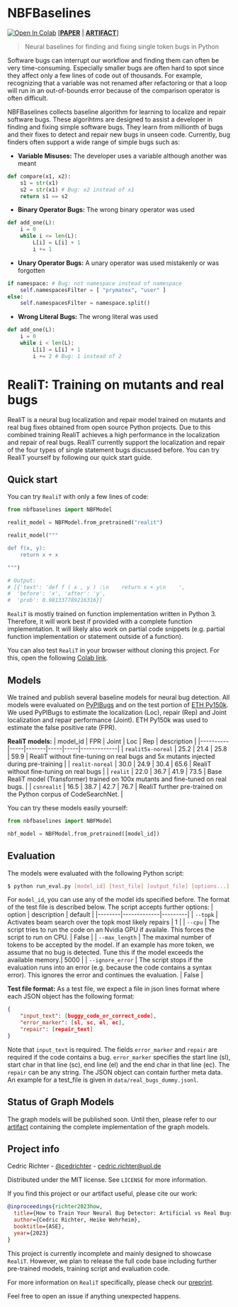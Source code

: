 # NBFBaselines
[![Open In Colab](https://colab.research.google.com/assets/colab-badge.svg)](https://colab.research.google.com/github/cedricrupb/nbfbaselines/blob/main/demo.ipynb) 
[[**PAPER**](https://github.com/cedricrupb/nbfbaselines/blob/main/paper/ase23-preprint.pdf) | [**ARTIFACT**](https://zenodo.org/records/7900059)]
> Neural baselines for finding and fixing single token bugs in Python

Software bugs can interrupt our workflow and finding them can often be very time-consuming. Especially smaller bugs are often hard to spot since they affect only a few lines of code out of thousands. For example, recognizing that a variable was not renamed after refactoring or that a loop will run in an out-of-bounds error because of the comparison operator is often difficult.

NBFBaselines collects baseline algorithm for learning to localize and repair software bugs. These algorihtms are designed to assist a developer in finding and fixing simple software bugs. They learn from millionth of bugs and their fixes to detect and repair new bugs in unseen code. Currently, bug finders often support a wide range of simple bugs such as:
* **Variable Misuses:** The developer uses a variable although another was meant
```python
def compare(x1, x2):
    s1 = str(x1)
    s2 = str(x1) # Bug: x2 instead of x1
    return s1 == s2
```
* **Binary Operator Bugs:** The wrong binary operator was used
```python
def add_one(L):
    i = 0
    while i <= len(L): 
        L[i] = L[i] + 1
        i += 1
```
* **Unary Operator Bugs:** A unary operator was used mistakenly or was forgotten
```python
if namespace: # Bug: not namespace instead of namespace
    self.namespacesFilter = [ "prymatex", "user" ] 
else:
    self.namespacesFilter = namespace.split()
```
* **Wrong Literal Bugs:** The wrong literal was used
```python
def add_one(L):
    i = 0
    while i < len(L): 
        L[i] = L[i] + 1
        i += 2 # Bug: 1 instead of 2
```

# RealiT: Training on mutants and real bugs
RealiT is a neural bug localization and repair model trained on mutants and real bug fixes obtained from open source Python projects. Due to this combined training RealiT achieves a high performance in the localization and repair of real bugs. RealiT currently support the localization and repair of the four types of single statement bugs discussed before. You can try RealiT yourself by following our quick start guide.

## Quick start
You can try `RealiT` with only a few lines of code:
```python
from nbfbaselines import NBFModel

realit_model = NBFModel.from_pretrained("realit")

realit_model("""

def f(x, y):
    return x + x

""")

# Output:
# [{'text': 'def f ( x , y ) :\n    return x + y\n    ',
#  'before': 'x', 'after': 'y',
#  'prob': 0.981337789216316}]

```
`RealiT` is mostly trained on function implementation written in Python 3. Therefore, it will work best if provided with a complete function implementation. It will likely also work on partial code snippets (e.g. partial function implementation or statement outside of a function).

You can also test `RealiT` in your browser without cloning this project. For this, open the following [Colab link](https://colab.research.google.com/github/cedricrupb/nbfbaselines/blob/main/demo.ipynb).


## Models

We trained and publish several baseline models for neural bug detection. All models were evaluated on [PyPIBugs](https://github.com/microsoft/neurips21-self-supervised-bug-detection-and-repair) and on the test portion of [ETH Py150k](https://www.sri.inf.ethz.ch/py150). We used PyPIBugs to estimate the localization (Loc), repair (Rep) and Joint localization and repair performance (Joint). ETH Py150k was used to estimate the false positive rate (FPR).

**RealiT models:**
| model_id | FPR | Joint | Loc | Rep | description |
|----------|-----|-------|-----|-----|-------------|
| `realit5x-noreal` | 25.2 | 21.4 | 25.8 | 59.9 | RealiT without fine-tuning on real bugs and 5x mutants injected during pre-training |
| `realit-noreal` | 30.0 | 24.9 | 30.4 | 65.6 | RealiT without fine-tuning on real bugs |
| `realit` | 22.0 | 36.7 | 41.9 | 73.5 | Base RealiT model (Transformer) trained on 100x mutants and fine-tuned on real bugs. |
| `csnrealit` | 16.5 | 38.7 | 42.7 | 76.7 | RealiT further pre-trained on the Python corpus of CodeSearchNet. |

You can try these models easily yourself:
```python
from nbfbaselines import NBFModel

nbf_model = NBFModel.from_pretrained([model_id])

```

## Evaluation
The models were evaluated with the following Python script:
```bash
$ python run_eval.py [model_id] [test_file] [output_file] [options...]
```
For `model_id`, you can use any of the model ids specified before.
The format of the test file is described below. The script accepts further options:
| option | description | default |
|--------|-------------|---------|
| `--topk` | Activates beam search over the topk most likely repairs | 1 |
| `--cpu` | The script tries to run the code on an Nvidia GPU if availale. This forces the script to run on CPU. | False |
| `--max_length` | The maximal number of tokens to be accepted by the model. If an example has more token, we assume that no bug is detected. Tune this if the model exceeds the available memory.| 5000 |
| `--ignore_error` | The script stops if the evaluation runs into an error (e.g. because the code contains a syntax error). This ignores the error and continues the evaluation. | False |

**Test file format:**
As a test
file, we expect a file in json lines format where each JSON object has the following
format:
```json
{
    "input_text": [buggy_code_or_correct_code],
    "error_marker": [sl, sc, el, ec],
    "repair": [repair_text]
}
```
Note that `input_text` is required. The fields `error_marker` and `repair` are required if the code contains a bug. `error_marker` specifies the start line (sl), start char in that line (sc), end line (el) and the end char in that line (ec). The `repair` can be any string. The JSON object can contain further meta data. An example for a test_file is given in `data/real_bugs_dummy.jsonl`.

## Status of Graph Models
The graph models will be published soon. Until then, please refer to our [artifact](https://zenodo.org/records/7900059) containing the complete implementation of the graph models.

## Project info

Cedric Richter - [@cedrichter](https://twitter.com/cedrichter) - cedric.richter@uol.de

Distributed under the MIT license. See `LICENSE` for more information.

If you find this project or our artifact useful, please cite our work: 
```bibtex
@inproceedings{richter2023how,
  title={How to Train Your Neural Bug Detector: Artificial vs Real Bugs},
  author={Cedric Richter, Heike Wehrheim},
  booktitle={ASE},
  year={2023}
}
```

This project is currently incomplete and mainly designed to showcase `RealiT`. However, we plan to release the full code base including further pre-trained models, training script and evaluation code.

For more information on `RealiT` specifically, please check our [preprint](https://arxiv.org/abs/2207.00301).

Feel free to open an issue if anything unexpected happens.
